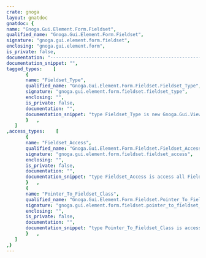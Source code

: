 ```yaml
---
crate: gnoga
layout: gnatdoc
gnatdoc: {
name: "Gnoga.Gui.Element.Form.Fieldset",
qualified_name: "Gnoga.Gui.Element.Form.Fieldset",
signature: "gnoga.gui.element.form.fieldset",
enclosing: "gnoga.gui.element.form",
is_private: false,
documentation: "-----------------------------------------------------------------------\n  Fieldset_Types\n-----------------------------------------------------------------------",
documentation_snippet: "",
tagged_types:    [
       {
       name: "Fieldset_Type",
       qualified_name: "Gnoga.Gui.Element.Form.Fieldset.Fieldset_Type",
       signature: "gnoga.gui.element.form.fieldset.fieldset_type",
       enclosing: "",
       is_private: false,
       documentation: "",
       documentation_snippet: "type Fieldset_Type is new Gnoga.Gui.View.View_Type with private;",
       }   ,
   ]
,access_types:    [
       {
       name: "Fieldset_Access",
       qualified_name: "Gnoga.Gui.Element.Form.Fieldset.Fieldset_Access",
       signature: "gnoga.gui.element.form.fieldset.fieldset_access",
       enclosing: "",
       is_private: false,
       documentation: "",
       documentation_snippet: "type Fieldset_Access is access all Fieldset_Type;",
       }   ,
       {
       name: "Pointer_To_Fieldset_Class",
       qualified_name: "Gnoga.Gui.Element.Form.Fieldset.Pointer_To_Fieldset_Class",
       signature: "gnoga.gui.element.form.fieldset.pointer_to_fieldset_class",
       enclosing: "",
       is_private: false,
       documentation: "",
       documentation_snippet: "type Pointer_To_Fieldset_Class is access all Fieldset_Type'Class;",
       }   ,
   ]
,}
---
```

